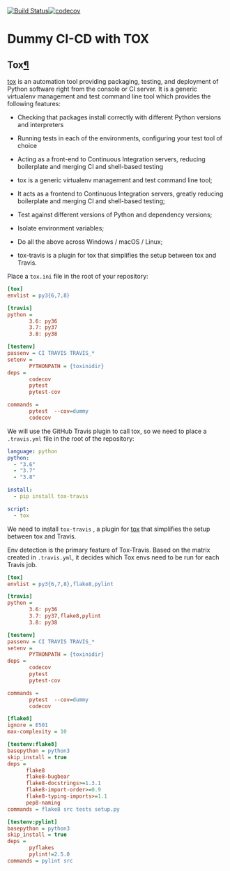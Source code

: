 [![Build Status](https://travis-ci.org/vmspereira/Dummy.svg?branch=TOX)](https://travis-ci.org/vmspereira/Dummy)[![codecov](https://codecov.io/gh/vmspereira/Dummy/branch/TOX/graph/badge.svg?token=ugFx13qISc)](https://codecov.io/gh/vmspereira/Dummy)



# Dummy CI-CD with TOX

## Tox[¶](https://docs.python-guide.org/scenarios/ci/#tox)

[tox](https://tox.readthedocs.io/en/latest/) is an automation tool providing packaging, testing, and deployment of Python software right from the console or CI server. It is a generic virtualenv management and test command line tool which provides the following features:

- Checking that packages install correctly with different Python versions and interpreters
- Running tests in each of the environments, configuring your test tool of choice
- Acting as a front-end to Continuous Integration servers, reducing boilerplate and merging CI and shell-based testing

- tox is a generic virtualenv management and test command line tool;
- It acts as a frontend to Continuous Integration servers, greatly reducing boilerplate and merging CI and shell-based testing;
- Test against different versions of Python and dependency versions;
- Isolate environment variables;
- Do all the above across Windows / macOS / Linux;
- tox-travis is a plugin for tox that simplifies the setup between tox and Travis.



Place a `tox.ini` file in the root of your repository:

```ini
[tox]
envlist = py3{6,7,8}

[travis]
python = 
       3.6: py36
       3.7: py37
       3.8: py38

[testenv]
passenv = CI TRAVIS TRAVIS_*
setenv =
       PYTHONPATH = {toxinidir}
deps = 
       codecov
       pytest
       pytest-cov

commands =
       pytest  --cov=dummy
       codecov
```

We will use the GitHub Travis plugin to call tox, so we need to place a `.travis.yml` file in the root of the repository:

```yaml
language: python
python:
  - "3.6"
  - "3.7"
  - "3.8"

install:
  - pip install tox-travis

script:
  - tox
```

We need to install `tox-travis` , a plugin for [tox](https://pypi.org/project/tox/) that simplifies the setup between tox and Travis.

Env detection is the primary feature of Tox-Travis. Based on the matrix created in `.travis.yml`, it decides which Tox envs need to be run for each Travis job.



```ini
[tox]
envlist = py3{6,7,8},flake8,pylint

[travis]
python = 
       3.6: py36
       3.7: py37,flake8,pylint
       3.8: py38

[testenv]
passenv = CI TRAVIS TRAVIS_*
setenv =
       PYTHONPATH = {toxinidir}
deps = 
       codecov
       pytest
       pytest-cov

commands =
       pytest  --cov=dummy
       codecov

[flake8]
ignore = E501
max-complexity = 10

[testenv:flake8]
basepython = python3
skip_install = true
deps =
      flake8
      flake8-bugbear
      flake8-docstrings>=1.3.1
      flake8-import-order>=0.9
      flake8-typing-imports>=1.1
      pep8-naming
commands = flake8 src tests setup.py

[testenv:pylint]
basepython = python3
skip_install = true
deps =
       pyflakes
       pylint!=2.5.0
commands = pylint src
```

